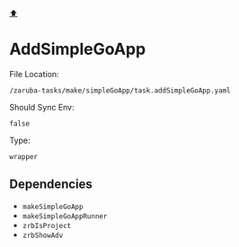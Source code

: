 [⬆️](./README.md)

# AddSimpleGoApp

File Location:

    /zaruba-tasks/make/simpleGoApp/task.addSimpleGoApp.yaml

Should Sync Env:

    false

Type:

    wrapper


## Dependencies

* `makeSimpleGoApp`
* `makeSimpleGoAppRunner`
* `zrbIsProject`
* `zrbShowAdv`